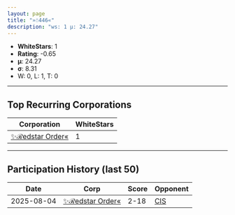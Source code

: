 ```yaml
---
layout: page
title: "»☃446«"
description: "ws: 1 μ: 24.27"
---
```

- **WhiteStars**: 1
- **Rating**: -0.65
- **μ**: 24.27  
- **σ**: 8.31
- W: 0, L: 1, T: 0

---

## Top Recurring Corporations

| Corporation | WhiteStars |
| --- | --- |
| [✨ℛedstar Order«](https://ws.tsl.rocks/corp/01220718f2aba52af83767c0d2e500ff584ec88cd06a8fa451841a5576937e8d/) | 1 |

---

## Participation History (last 50)

| Date | Corp | Score | Opponent |
| --- | --- | --- | --- |
| 2025-08-04 | [✨ℛedstar Order«](https://ws.tsl.rocks/corp/01220718f2aba52af83767c0d2e500ff584ec88cd06a8fa451841a5576937e8d/) | 2-18 | [CIS](https://ws.tsl.rocks/corp/3efaab24560531ff257e73bfb281a7e9c0a9d591ac5aff55d05d35f2fb5e1d73/) |